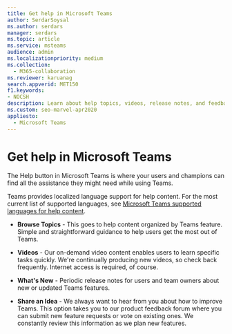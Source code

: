 ```yaml
---
title: Get help in Microsoft Teams
author: SerdarSoysal
ms.author: serdars
manager: serdars
ms.topic: article
ms.service: msteams
audience: admin
ms.localizationpriority: medium
ms.collection: 
  - M365-collaboration
ms.reviewer: karuanag
search.appverid: MET150
f1.keywords:
- NOCSH
description: Learn about help topics, videos, release notes, and feedback forums in order to get help in Microsoft Teams.
ms.custom: seo-marvel-apr2020
appliesto: 
  - Microsoft Teams
---
```


# Get help in Microsoft Teams

The Help button in Microsoft Teams is where your users and champions can find all the assistance they might need while using Teams.

Teams provides localized language support for help content. For the most current list of supported languages, see [Microsoft Teams supported languages for help content](https://support.office.com/article/Microsoft-Teams-supported-languages-for-help-content-9c71d10a-0c5c-49d4-b6d7-0c58cdfdf4cf).

 - **Browse Topics** - 
   This goes to help content organized by Teams feature. Simple and straightforward guidance to help users get the most out of Teams. 

 - **Videos** - 
   Our on-demand video content enables users to learn specific tasks quickly. We're continually producing new videos, so check back frequently. Internet access is required, of course. 

 - **What's New** - 
   Periodic release notes for users and team owners about new or updated Teams features.

 - **Share an Idea** - 
   We always want to hear from you about how to improve Teams. This option takes you to our product feedback forum where you can submit new feature requests or vote on existing ones. We constantly review this information as we plan new features. 


